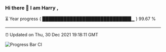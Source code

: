### Hi there 👋 I am Harry , 

⏳ Year progress { █████████████████████████████▁ } 99.67 %

---

⏰ Updated on Thu, 30 Dec 2021 19:18:11 GMT

![Progress Bar CI](https://github.com/duykhang68/duykhang68/workflows/Progress%20Bar%20CI/badge.svg)
